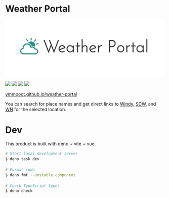 # Weather Portal

![](https://github.com/ymmooot/weather-portal/blob/main/public/ogp.png)

![](https://img.shields.io/badge/Deno-464647?logo=deno&logoColor=white)
![](https://shields.io/badge/TypeScript-3178C6?logo=TypeScript&logoColor=FFF)
![](https://img.shields.io/badge/Vite-646CFF?logo=Vite&logoColor=white)
![](https://img.shields.io/badge/Vue.js-35495E?logo=vuedotjs&logoColor=4FC08D)

[ymmooot.github.io/weather-portal](https://ymmooot.github.io/weather-portal/)

You can search for place names and get direct links to
[Windy](https://windy.com), [SCW](https://supercweather.com/), and
[WN](https://weathernews.jp/) for the selected location.

# Dev

This product is built with deno + vite + vue.

```sh
# Start local development server
$ deno task dev

# Format code
$ deno fmt --unstable-component

# Check TypeScript types
$ deno check
```
